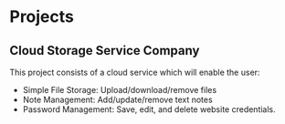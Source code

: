 # Projects
## Cloud Storage Service Company
This project consists of a cloud service which will enable the user:
- Simple File Storage: Upload/download/remove files
- Note Management: Add/update/remove text notes
- Password Management: Save, edit, and delete website credentials.
